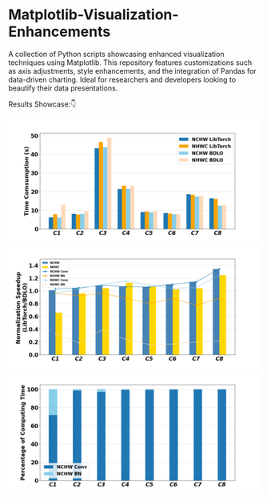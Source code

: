 # Matplotlib-Visualization-Enhancements
A collection of Python scripts showcasing enhanced visualization techniques using Matplotlib. This repository features customizations such as axis adjustments, style enhancements, and the integration of Pandas for data-driven charting. Ideal for researchers and developers looking to beautify their data presentations.

Results Showcase:👇

![Plot Visualization](Figure_1.png)
![Plot Visualization](Figure_2.png)
![Plot Visualization](Figure_3.png)

